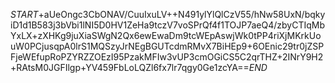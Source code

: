 $START$+aUeOngc3CbONAV/CuuIxuLV++N491ylYlQlCzV55/hNw58UxN/bqkyiD1d1B583j3bVbi1lNI5D0HV1ZeHa9tczV7voSPrQf4f1TOJP7aeQ4/zbyCTIqMbYxLX+zXHKg9juXiaSWgN2Qx6ewEwaDm9tcWEpAswjWk0tPP4riXjMKrkUouW0PCjusqpA0lrS1MQSzyJrNEgBGUTcdmRMvX7BiHEp9+6OEnic29tr0jZSPFjeWEfupRoPZYRZZOEzI95PzakMFIw3vUP3cmOGiCS5C2qrTHZ+2INrY9H2+RAtsM0JGFIlgp+YV459FbLoLQZl6fx7lr7qgy0Ge1zcYA==$END$